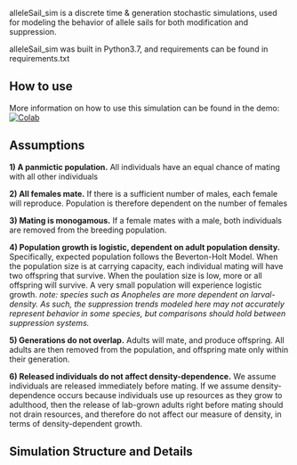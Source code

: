 alleleSail_sim is a discrete time & generation stochastic simulations, used for modeling the behavior of allele sails for both modification and suppression.

alleleSail_sim was built in Python3.7, and requirements can be found in requirements.txt

## How to use

More information on how to use this simulation can be found in the demo: [![Colab](https://colab.research.google.com/assets/colab-badge.svg)](https://github.com/HayLab/AlleleSail/blob/main/AlleleSail_demo.ipynb)


## Assumptions

**1) A panmictic population.** All individuals have an equal chance of mating with all other individuals

**2) All females mate.** If there is a sufficient number of males, each female will reproduce. Population is therefore dependent on the number of females

**3) Mating is monogamous.** If a female mates with a male, both individuals are removed from the breeding population.

**4) Population growth is logistic, dependent on adult population density.** Specifically, expected population follows the Beverton-Holt Model. When the population size is at carrying capacity, each individual mating will have two offspring that survive. When the poulation size is low, more or all offspring will survive. A very small population will experience logistic growth. *note: species such as Anopheles are more dependent on larval-density. As such, the suppression trends modeled here may not accurately represent behavior in some species, but comparisons should hold between suppression systems.*

**5) Generations do not overlap.** Adults will mate, and produce offspring. All adults are then removed from the population, and offspring mate only within their generation. 

**6) Released individuals do not affect density-dependence.** We assume individuals are released immediately before mating. If we assume density-dependence occurs because individuals use up resources as they grow to adulthood, then the release of lab-grown adults right before mating should not drain resources, and therefore do not affect our measure of density, in terms of density-dependent growth.

## Simulation Structure and Details

